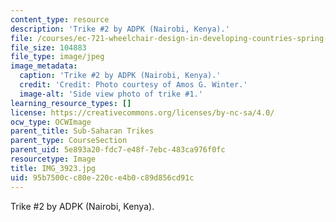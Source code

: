 ```yaml
---
content_type: resource
description: 'Trike #2 by ADPK (Nairobi, Kenya).'
file: /courses/ec-721-wheelchair-design-in-developing-countries-spring-2009/95b7500cc80e220ce4b0c89d856cd91c_IMG_3923.jpg
file_size: 104883
file_type: image/jpeg
image_metadata:
  caption: 'Trike #2 by ADPK (Nairobi, Kenya).'
  credit: 'Credit: Photo courtesy of Amos G. Winter.'
  image-alt: 'Side view photo of trike #1.'
learning_resource_types: []
license: https://creativecommons.org/licenses/by-nc-sa/4.0/
ocw_type: OCWImage
parent_title: Sub-Saharan Trikes
parent_type: CourseSection
parent_uid: 5e893a20-fdc7-e48f-7ebc-483ca976f0fc
resourcetype: Image
title: IMG_3923.jpg
uid: 95b7500c-c80e-220c-e4b0-c89d856cd91c
---
```

Trike #2 by ADPK (Nairobi, Kenya).